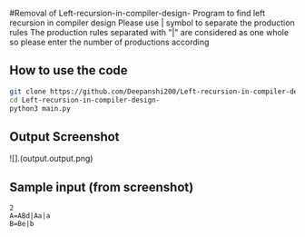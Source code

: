 #Removal of  Left-recursion-in-compiler-design-
Program to find left recursion in compiler design 
Please use | symbol to separate the production rules
The production rules separated with "|" are considered as one whole so please enter the number of productions according

## How to use the code
```bash 
git clone https://github.com/Deepanshi200/Left-recursion-in-compiler-design-
cd Left-recursion-in-compiler-design-
python3 main.py
```

## Output Screenshot

![].(output.output.png)

## Sample input (from screenshot)
```python3
2
A=ABd|Aa|a
B=Be|b
```
